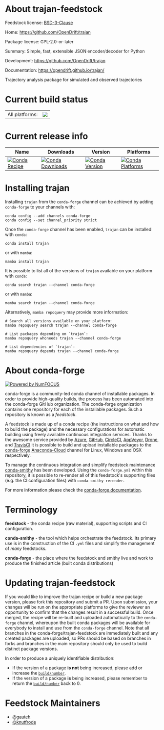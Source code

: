 About trajan-feedstock
======================

Feedstock license: [BSD-3-Clause](https://github.com/conda-forge/trajan-feedstock/blob/main/LICENSE.txt)

Home: https://github.com/OpenDrift/trajan

Package license: GPL-2.0-or-later

Summary: Simple, fast, extensible JSON encoder/decoder for Python

Development: https://github.com/OpenDrift/trajan

Documentation: https://opendrift.github.io/trajan/

Trajectory analysis package for simulated and observed trajectories

Current build status
====================


<table><tr><td>All platforms:</td>
    <td>
      <a href="https://dev.azure.com/conda-forge/feedstock-builds/_build/latest?definitionId=18070&branchName=main">
        <img src="https://dev.azure.com/conda-forge/feedstock-builds/_apis/build/status/trajan-feedstock?branchName=main">
      </a>
    </td>
  </tr>
</table>

Current release info
====================

| Name | Downloads | Version | Platforms |
| --- | --- | --- | --- |
| [![Conda Recipe](https://img.shields.io/badge/recipe-trajan-green.svg)](https://anaconda.org/conda-forge/trajan) | [![Conda Downloads](https://img.shields.io/conda/dn/conda-forge/trajan.svg)](https://anaconda.org/conda-forge/trajan) | [![Conda Version](https://img.shields.io/conda/vn/conda-forge/trajan.svg)](https://anaconda.org/conda-forge/trajan) | [![Conda Platforms](https://img.shields.io/conda/pn/conda-forge/trajan.svg)](https://anaconda.org/conda-forge/trajan) |

Installing trajan
=================

Installing `trajan` from the `conda-forge` channel can be achieved by adding `conda-forge` to your channels with:

```
conda config --add channels conda-forge
conda config --set channel_priority strict
```

Once the `conda-forge` channel has been enabled, `trajan` can be installed with `conda`:

```
conda install trajan
```

or with `mamba`:

```
mamba install trajan
```

It is possible to list all of the versions of `trajan` available on your platform with `conda`:

```
conda search trajan --channel conda-forge
```

or with `mamba`:

```
mamba search trajan --channel conda-forge
```

Alternatively, `mamba repoquery` may provide more information:

```
# Search all versions available on your platform:
mamba repoquery search trajan --channel conda-forge

# List packages depending on `trajan`:
mamba repoquery whoneeds trajan --channel conda-forge

# List dependencies of `trajan`:
mamba repoquery depends trajan --channel conda-forge
```


About conda-forge
=================

[![Powered by
NumFOCUS](https://img.shields.io/badge/powered%20by-NumFOCUS-orange.svg?style=flat&colorA=E1523D&colorB=007D8A)](https://numfocus.org)

conda-forge is a community-led conda channel of installable packages.
In order to provide high-quality builds, the process has been automated into the
conda-forge GitHub organization. The conda-forge organization contains one repository
for each of the installable packages. Such a repository is known as a *feedstock*.

A feedstock is made up of a conda recipe (the instructions on what and how to build
the package) and the necessary configurations for automatic building using freely
available continuous integration services. Thanks to the awesome service provided by
[Azure](https://azure.microsoft.com/en-us/services/devops/), [GitHub](https://github.com/),
[CircleCI](https://circleci.com/), [AppVeyor](https://www.appveyor.com/),
[Drone](https://cloud.drone.io/welcome), and [TravisCI](https://travis-ci.com/)
it is possible to build and upload installable packages to the
[conda-forge](https://anaconda.org/conda-forge) [Anaconda-Cloud](https://anaconda.org/)
channel for Linux, Windows and OSX respectively.

To manage the continuous integration and simplify feedstock maintenance
[conda-smithy](https://github.com/conda-forge/conda-smithy) has been developed.
Using the ``conda-forge.yml`` within this repository, it is possible to re-render all of
this feedstock's supporting files (e.g. the CI configuration files) with ``conda smithy rerender``.

For more information please check the [conda-forge documentation](https://conda-forge.org/docs/).

Terminology
===========

**feedstock** - the conda recipe (raw material), supporting scripts and CI configuration.

**conda-smithy** - the tool which helps orchestrate the feedstock.
                   Its primary use is in the construction of the CI ``.yml`` files
                   and simplify the management of *many* feedstocks.

**conda-forge** - the place where the feedstock and smithy live and work to
                  produce the finished article (built conda distributions)


Updating trajan-feedstock
=========================

If you would like to improve the trajan recipe or build a new
package version, please fork this repository and submit a PR. Upon submission,
your changes will be run on the appropriate platforms to give the reviewer an
opportunity to confirm that the changes result in a successful build. Once
merged, the recipe will be re-built and uploaded automatically to the
`conda-forge` channel, whereupon the built conda packages will be available for
everybody to install and use from the `conda-forge` channel.
Note that all branches in the conda-forge/trajan-feedstock are
immediately built and any created packages are uploaded, so PRs should be based
on branches in forks and branches in the main repository should only be used to
build distinct package versions.

In order to produce a uniquely identifiable distribution:
 * If the version of a package **is not** being increased, please add or increase
   the [``build/number``](https://docs.conda.io/projects/conda-build/en/latest/resources/define-metadata.html#build-number-and-string).
 * If the version of a package **is** being increased, please remember to return
   the [``build/number``](https://docs.conda.io/projects/conda-build/en/latest/resources/define-metadata.html#build-number-and-string)
   back to 0.

Feedstock Maintainers
=====================

* [@gauteh](https://github.com/gauteh/)
* [@knutfrode](https://github.com/knutfrode/)

